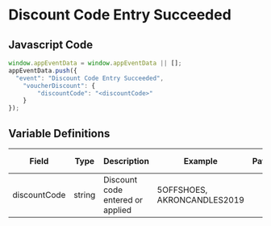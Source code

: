 # Discount Code Entry Succeeded

### 

## Javascript Code
```js
window.appEventData = window.appEventData || [];
appEventData.push({
  "event": "Discount Code Entry Succeeded",
    "voucherDiscount": {
        "discountCode": "<discountCode>"
    }
});
```

## Variable Definitions

|Field|Type|Description|Example|Pattern|Min Length|Max Length|Minimum|Maximum|Multiple Of|
| --- | --- | --- | --- | --- | --- | --- | --- | --- | --- |
|discountCode|string|Discount code entered or applied|5OFFSHOES, AKRONCANDLES2019|||||||



